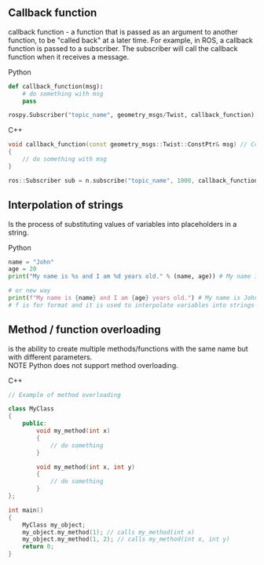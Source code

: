 ## Callback function

callback function - a function that is passed as an argument to another function, to be "called back" at a later time.
For example, in ROS, a callback function is passed to a subscriber. The subscriber will call the callback function when it receives a message.  

Python

```Python 
def callback_function(msg):
    # do something with msg
    pass

rospy.Subscriber("topic_name", geometry_msgs/Twist, callback_function) # geometry_msgs/Twist - message type, callback_function - name of callback function
```

C++

```C++
void callback_function(const geometry_msgs::Twist::ConstPtr& msg) // ConstPtr is a shared pointer
{
    // do something with msg
}

ros::Subscriber sub = n.subscribe("topic_name", 1000, callback_function); // 1000 - queue size, callback_function - name of callback function
```

## Interpolation of strings 
Is the process of substituting values of variables into placeholders in a string.  

Python

```Python
name = "John"
age = 20
print("My name is %s and I am %d years old." % (name, age)) # My name is John and I am 20 years old.

# or new way
print(f"My name is {name} and I am {age} years old.") # My name is John and I am 20 years old.
# f is for format and it is used to interpolate variables into strings
```

## Method / function overloading
is the ability to create multiple methods/functions with the same name but with different parameters.  
NOTE Python does not support method overloading.

C++

```C++
// Example of method overloading

class MyClass
{
    public:
        void my_method(int x)
        {
            // do something
        }

        void my_method(int x, int y)
        {
            // do something
        }
};

int main()
{
    MyClass my_object;
    my_object.my_method(1); // calls my_method(int x)
    my_object.my_method(1, 2); // calls my_method(int x, int y)
    return 0;
}
```